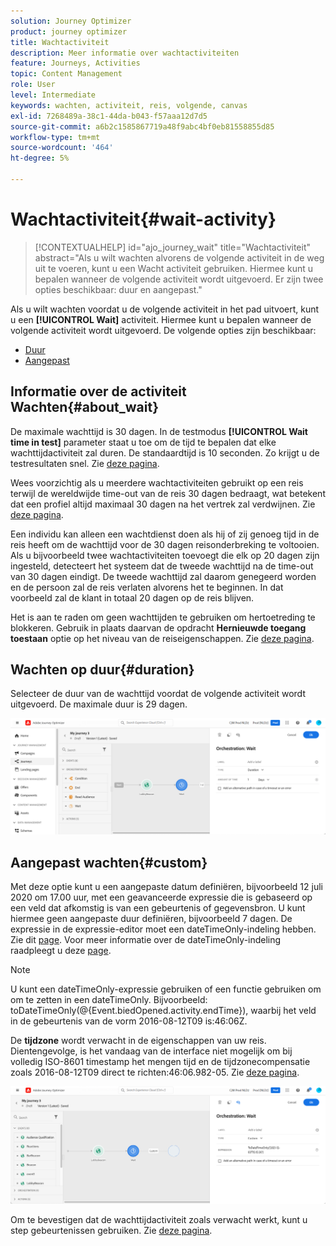 ```yaml
---
solution: Journey Optimizer
product: journey optimizer
title: Wachtactiviteit
description: Meer informatie over wachtactiviteiten
feature: Journeys, Activities
topic: Content Management
role: User
level: Intermediate
keywords: wachten, activiteit, reis, volgende, canvas
exl-id: 7268489a-38c1-44da-b043-f57aaa12d7d5
source-git-commit: a6b2c1585867719a48f9abc4bf0eb81558855d85
workflow-type: tm+mt
source-wordcount: '464'
ht-degree: 5%

---
```


# Wachtactiviteit{#wait-activity}

>[!CONTEXTUALHELP]
>id="ajo_journey_wait"
>title="Wachtactiviteit"
>abstract="Als u wilt wachten alvorens de volgende activiteit in de weg uit te voeren, kunt u een Wacht activiteit gebruiken. Hiermee kunt u bepalen wanneer de volgende activiteit wordt uitgevoerd. Er zijn twee opties beschikbaar: duur en aangepast."

Als u wilt wachten voordat u de volgende activiteit in het pad uitvoert, kunt u een **[!UICONTROL Wait]** activiteit. Hiermee kunt u bepalen wanneer de volgende activiteit wordt uitgevoerd. De volgende opties zijn beschikbaar:

* [Duur](#duration)
* [Aangepast](#custom)

<!--
* [Email send time optimization](#email_send_time_optimization)
* [Fixed date](#fixed_date) 
-->

## Informatie over de activiteit Wachten{#about_wait}

De maximale wachttijd is 30 dagen. In de testmodus **[!UICONTROL Wait time in test]** parameter staat u toe om de tijd te bepalen dat elke wachttijdactiviteit zal duren. De standaardtijd is 10 seconden. Zo krijgt u de testresultaten snel. Zie [deze pagina](../building-journeys/testing-the-journey.md).

Wees voorzichtig als u meerdere wachtactiviteiten gebruikt op een reis terwijl de wereldwijde time-out van de reis 30 dagen bedraagt, wat betekent dat een profiel altijd maximaal 30 dagen na het vertrek zal verdwijnen. Zie [deze pagina](../building-journeys/journey-gs.md#global_timeout).

Een individu kan alleen een wachtdienst doen als hij of zij genoeg tijd in de reis heeft om de wachttijd voor de 30 dagen reisonderbreking te voltooien. Als u bijvoorbeeld twee wachtactiviteiten toevoegt die elk op 20 dagen zijn ingesteld, detecteert het systeem dat de tweede wachttijd na de time-out van 30 dagen eindigt. De tweede wachttijd zal daarom genegeerd worden en de persoon zal de reis verlaten alvorens het te beginnen. In dat voorbeeld zal de klant in totaal 20 dagen op de reis blijven.

Het is aan te raden om geen wachttijden te gebruiken om hertoetreding te blokkeren. Gebruik in plaats daarvan de opdracht **Hernieuwde toegang toestaan** optie op het niveau van de reiseigenschappen. Zie [deze pagina](../building-journeys/journey-gs.md#entrance).

## Wachten op duur{#duration}

Selecteer de duur van de wachttijd voordat de volgende activiteit wordt uitgevoerd. De maximale duur is 29 dagen.

![](assets/journey55.png)

<!--
## Fixed date wait{#fixed_date}

Select the date for the execution of the next activity.

![](assets/journey56.png)

-->

## Aangepast wachten{#custom}

Met deze optie kunt u een aangepaste datum definiëren, bijvoorbeeld 12 juli 2020 om 17.00 uur, met een geavanceerde expressie die is gebaseerd op een veld dat afkomstig is van een gebeurtenis of gegevensbron. U kunt hiermee geen aangepaste duur definiëren, bijvoorbeeld 7 dagen. De expressie in de expressie-editor moet een dateTimeOnly-indeling hebben. Zie dit [page](expression/expressionadvanced.md). Voor meer informatie over de dateTimeOnly-indeling raadpleegt u deze [page](expression/data-types.md).

>[!NOTE]
>
>U kunt een dateTimeOnly-expressie gebruiken of een functie gebruiken om om te zetten in een dateTimeOnly. Bijvoorbeeld: toDateTimeOnly(@{Event.biedOpened.activity.endTime}), waarbij het veld in de gebeurtenis van de vorm 2016-08-12T09 is:46:06Z.
>
>De **tijdzone** wordt verwacht in de eigenschappen van uw reis. Dientengevolge, is het vandaag van de interface niet mogelijk om bij volledig ISO-8601 timestamp het mengen tijd en de tijdzonecompensatie zoals 2016-08-12T09 direct te richten:46:06.982-05. Zie [deze pagina](../building-journeys/timezone-management.md).

![](assets/journey57.png)

Om te bevestigen dat de wachttijdactiviteit zoals verwacht werkt, kunt u step gebeurtenissen gebruiken. Zie [deze pagina](../reports/query-examples.md#common-queries).

<!--## Email send time optimization{#email_send_time_optimization}

This type of wait uses a score calculated in Adobe Experience Platform. The score calculates the propensity to click or open an email in the future based on past behavior. Note that the algorithm calculating the score needs a certain amount of data to work. As a result, when it does not have enough data, the default wait time will apply. At publication time, you’ll be notified that the default time applies.

>[!NOTE]
>
>The first event of your journey must have a namespace.
>
>This capability is only available after an **[!UICONTROL Email]** activity. You need to have Adobe Campaign Standard.

1. In the **[!UICONTROL Amount of time]** field, define the number of hours to consider to optimize email sending.
1. In the **[!UICONTROL Optimization type]** field, choose if the optimization should increase clicks or opens.
1. In the **[!UICONTROL Default time]** field, define the default time to wait if the predictive send time score is not available.

    >[!NOTE]
    >
    >Note that the send time score can be unavailable because there is not enough data to perform the calculation. In this case, you will be informed, at publication time, that the default time applies.

![](assets/journey57bis.png)-->
